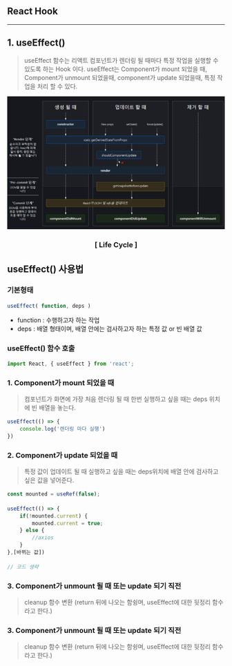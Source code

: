 ## React Hook
---
## 1. useEffect()
>useEffect 함수는 리액트 컴포넌트가 렌더링 될 때마다 특정 작업을 실행할 수 있도록 하는 Hook 이다. useEffect는 Component가 mount 되었을 때, Component가 unmount 되었을때, component가 update 되었을때, 특정 작업을 처리 할 수 있다.

![LifeCycle](/images/ReactLifeCycle.PNG "[ Life Cycle ]")
<h3 style="font-weight:bold; text-align:center;">[ Life Cycle ]</h3>

## useEffect() 사용법
### 기본형태
```javascript
useEffect( function, deps )
```

- function : 수행하고자 하는 작업
- deps : 배열 형태이며, 배열 안에는 검사하고자 하는 특정 값 or 빈 배열 값

### useEffect() 함수 호출
```javascript
import React, { useEffect } from 'react';
```

### 1. Component가 mount 되었을 때
>컴포넌트가 화면에 가장 처음 렌더링 될 때 한번 실행하고 싶을 때는 deps 위치에 빈 배열을 놓는다.
```javascript
useEffect(() => {
    console.log('렌더링 마다 실행')
})
```

### 2. Component가 update 되었을 때
>특정 값이 업데이트 될 때 실행하고 싶을 때는 deps위치에 배열 안에 검사하고 싶은 값을 넣어준다.
```javascript
const mounted = useRef(false);

useEffect(() => {
    if(!mounted.current) {
        mounted.current = true;
    } else {
        //axios
    }
},[바뀌는 값])

// 코드 생략
```

### 3. Component가 unmount 될 때 또는 update 되기 직전
>cleanup 함수 변환 (return 뒤에 나오는 함슁며, useEffect에 대한 뒷정리 함수라고 한다.)
### 3. Component가 unmount 될 때 또는 update 되기 직전
>cleanup 함수 변환 (return 뒤에 나오는 함슁며, useEffect에 대한 뒷정리 함수라고 한다.)